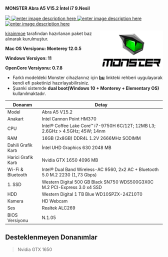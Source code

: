 **MONSTER Abra A5 V15.2 İntel i7 9.Nesil**

[![](https://img.shields.io/badge/Opencore-0.7.8-green) ](https://github.com/acidanthera/OpenCorePkg) [![enter image description here](https://img.shields.io/badge/Monster-Abra%20A5-purple) ](https://www.monsternotebook.com.tr/abra-a5/)[![enter image description here](https://img.shields.io/badge/macOS-12.0.5-red)](https://www.apple.com/tr/macos/monterey/)
[![enter image description here](https://img.shields.io/badge/MacOS-Monterey-blueviolet)](https://www.apple.com/tr/macos/monterey/)


 <img align="right" src="images/logo.png" alt="Monster" width="200">

 
[kirainmoe](https://github.com/kirainmoe) tarafından hazırlanan paket baz alınarak kurulmuştur.

**Mac OS Versiyonu: Monterey 12.0.5**

**Windows Versiyon: 11**

**OpenCore Versiyonu: 0.7.8**
                          
 - Farklı modeldeki Monster cihazlarınız için [**bu**](https://osxinfo.net/konu/monster-cihazlar-icin-efi-kurulum-paketleri-8-9-nesil.20019/) linkteki rehberi uygulayarak kendi efi paketinizi hazırlayabilirsiniz. 
 - Şuanki sistemde ****dual boot**(Windows 10 + Monterey + Elementary OS)** kullanılmaktadır.
 
| **Donanım** | Detay                                                  |
| ------------------- | ------------------------------------------- |
| Model      | Abra A5 V15.2      |
| Anakart           | Intel Cannon Point HM370     |
| CPU              | Intel® Coffee Lake Core™ i7-9750H 6C/12T; 12MB L3; 2.6GHz > 4.5GHz; 45W; 14nm              |
| RAM           | 16GB (2x8GB) DDR4L 1.2V 2666MHz SODIMM     |
| Dahili Grafik Kartı | İntel UHD Graphics 630 2048 MB                     |
| Harici Grafik Kartı            |Nvidia GTX 1650 4096 MB |
| Wi-Fi & Bluetooth           | Intel® Dual Band Wireless-AC 9560, 2x2 AC + Bluetooth 5.0 M.2 2230 (1,73 Gbps) |
| 1. SSD|Western Digital 500 GB Black SN750 WDS500G3X0C M.2 PCI-Express 3.0 x4 SSD |
| HDD| Western Digital 1 TB Blue WD10SPZX-24Z10T0 |
| Kamera          | HD Webcam           |
| Ses       | Realtek ALC269                        |
| BIOS Versiyonu      | N.1.05                   |


## Desteklenmeyen Donanımlar

> Nvidia GTX 1650
